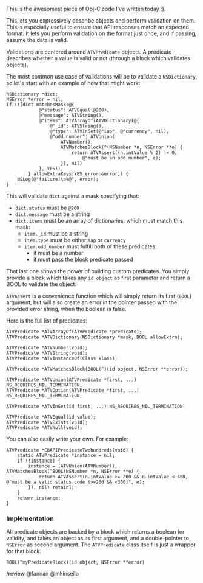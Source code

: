 This is the awesomest piece of Obj-C code I've written today :).

This lets you expressively describe objects and perform validation on them. This is especially useful to ensure that API responses match an expected format. It lets you perform validation on the format just once, and if passing, assume the data is valid.

Validations are centered around `ATVPredicate` objects. A predicate describes whether a value is valid or not (through a block which validates objects).

The most common use case of validations will be to validate a `NSDictionary`, so let's start with an example of how that might work:

```objc
NSDictionary *dict;
NSError *error = nil;
if (![dict matchesMask:@{
            @"status": ATVEqual(@200),
            @"message": ATVString(),
            @"items": ATVArrayOf(ATVDictionary(@{
                @"_id": ATVString(),
                @"type": ATVInSet(@"iap", @"currency", nil),
                @"odd_number": ATVUnion(
                    ATVNumber(),
                    ATVMatchesBlock(^(NSNumber *n, NSError **e) {
                        return ATVAssert((n.intValue % 2) != 0,
                            @"must be an odd number", e);
                    }), nil)
            }, YES)),
        } allowExtraKeys:YES error:&error]) {
    NSLog(@"failure!\n%@", error);
}
```

This will validate `dict` against a mask specifying that:

- `dict.status` must be `@200`
- `dict.message` must be a string
- `dict.items` must be an array of dictionaries, which must match this mask:
  - `item._id` must be a string
  - `item.type` must be either `iap` or `currency`
  - `item.odd_number` must fulfill both of these predicates:
      - it must be a number
      - it must pass the block predicate passed

That last one shows the power of building custom predicates. You simply provide a block which takes any `id object` as first parameter and return a BOOL to validate the object.

`ATVAssert` is a convenience function which will simply return its first (`BOOL`) argument, but will also create an error in the pointer passed with the provided error string, when the boolean is false.

Here is the full list of predicates:

```objc
ATVPredicate *ATVArrayOf(ATVPredicate *predicate);
ATVPredicate *ATVDictionary(NSDictionary *mask, BOOL allowExtra);

ATVPredicate *ATVNumber(void);
ATVPredicate *ATVString(void);
ATVPredicate *ATVInstanceOf(Class klass);

ATVPredicate *ATVMatchesBlock(BOOL(^)(id object, NSError **error));

ATVPredicate *ATVUnion(ATVPredicate *first, ...) NS_REQUIRES_NIL_TERMINATION;
ATVPredicate *ATVOption(ATVPredicate *first, ...) NS_REQUIRES_NIL_TERMINATION;

ATVPredicate *ATVInSet(id first, ...) NS_REQUIRES_NIL_TERMINATION;

ATVPredicate *ATVEqual(id value);
ATVPredicate *ATVExists(void);
ATVPredicate *ATVNull(void);
```

You can also easily write your own. For example:

```objc
ATVPredicate *CBAPIPredicateTwohundreds(void) {
    static ATVPredicate *instance = nil;
    if (!instance) {
        instance = [ATVUnion(ATVNumber(), ATVMatchesBlock(^BOOL(NSNumber *n, NSError **e) {
            return ATVAssert(n.intValue >= 200 && n.intValue < 300, @"must be a valid status code (>=200 && <300)", e);
        }), nil) retain];
    }
    return instance;
}
```

### Implementation

All predicate objects are backed by a block which returns a boolean for validity, and takes an object as its first argument, and a double-pointer to `NSError` as second argument. The `ATVPredicate` class itself is just a wrapper for that block.

```objc
BOOL(^myPredicateBlock)(id object, NSError **error)
```


/review @fannan @mkinsella 